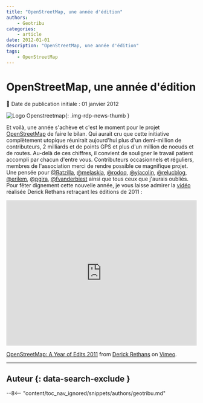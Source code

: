 ```yaml
---
title: "OpenStreetMap, une année d'édition"
authors:
    - Geotribu
categories:
    - article
date: 2012-01-01
description: "OpenStreetMap, une année d'édition"
tags:
    - OpenStreetMap
---
```


# OpenStreetMap, une année d'édition

:calendar: Date de publication initiale : 01 janvier 2012

![Logo Openstreetmap](https://cdn.geotribu.fr/img/logos-icones/OpenStreetMap/Openstreetmap.png "Openstreetmap"){: .img-rdp-news-thumb }

Et voilà, une année s'achève et c'est le moment pour le projet [OpenStreetMap](https://www.openstreetmap.org/) de faire le bilan. Qui aurait cru que cette initiative complètement utopique réunirait aujourd'hui plus d'un demi-million de contributeurs, 2 milliards et de points GPS et plus d'un million de noeuds et de routes. Au-delà de ces chiffres, il convient de souligner le travail patient accompli par chacun d'entre vous. Contributeurs occasionnels et réguliers, membres de l'association merci de rendre possible ce magnifique projet. Une pensée pour [@Ratzilla](https://twitter.com/#!/RatZillaS), [@melaskia](https://twitter.com/#!/search/realtime/melaskia), [@rodoq](https://twitter.com/#!/rodoq), [@yjacolin](https://twitter.com/#!/yjacolin), [@relucblog](https://twitter.com/#!/relucblog), [@erilem](https://twitter.com/#!/erilem), [@pgira](https://twitter.com/#!/pgira), [@fvanderbiest](https://twitter.com/#!/fvanderbiest) ainsi que tous ceux que j'aurais oubliés. Pour fêter dignement cette nouvelle année, je vous laisse admirer la [vidéo](http://vimeo.com/34404102) réalisée Derick Rethans retraçant les éditions de 2011 :

<iframe src="https://player.vimeo.com/video/34404102?h=3ae516cf82" width="100%" height="384" frameborder="0" allow="autoplay; fullscreen; picture-in-picture" allowfullscreen></iframe>

[OpenStreetMap: A Year of Edits 2011](http://vimeo.com/34404102) from [Derick Rethans](http://vimeo.com/derickr) on [Vimeo](http://vimeo.com).

----

## Auteur {: data-search-exclude }

--8<-- "content/toc_nav_ignored/snippets/authors/geotribu.md"
